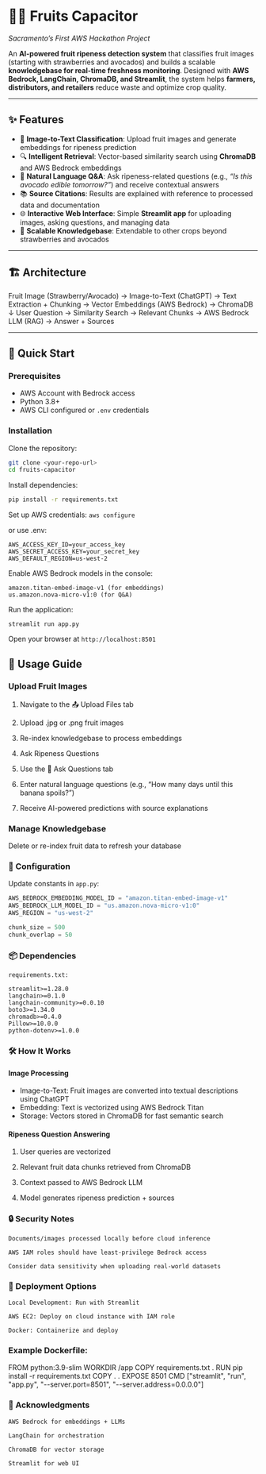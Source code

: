 # 🍓🥑 Fruits Capacitor  
*Sacramento’s First AWS Hackathon Project*  

An **AI-powered fruit ripeness detection system** that classifies fruit images (starting with strawberries and avocados) and builds a scalable **knowledgebase for real-time freshness monitoring**. Designed with **AWS Bedrock, LangChain, ChromaDB, and Streamlit**, the system helps **farmers, distributors, and retailers** reduce waste and optimize crop quality.  

---

## ✨ Features  

- 📸 **Image-to-Text Classification**: Upload fruit images and generate embeddings for ripeness prediction  
- 🔍 **Intelligent Retrieval**: Vector-based similarity search using **ChromaDB** and AWS Bedrock embeddings  
- 💬 **Natural Language Q&A**: Ask ripeness-related questions (e.g., *“Is this avocado edible tomorrow?”*) and receive contextual answers  
- 📚 **Source Citations**: Results are explained with reference to processed data and documentation  
- 🌐 **Interactive Web Interface**: Simple **Streamlit app** for uploading images, asking questions, and managing data  
- 🔄 **Scalable Knowledgebase**: Extendable to other crops beyond strawberries and avocados  

---

## 🏗️ Architecture  

Fruit Image (Strawberry/Avocado) → Image-to-Text (ChatGPT) → Text Extraction + Chunking → Vector Embeddings (AWS Bedrock) → ChromaDB
↓
User Question → Similarity Search → Relevant Chunks → AWS Bedrock LLM (RAG) → Answer + Sources



---

## 🚀 Quick Start  

### Prerequisites  
- AWS Account with Bedrock access  
- Python 3.8+  
- AWS CLI configured or `.env` credentials  

### Installation  

Clone the repository:  
```bash
git clone <your-repo-url>
cd fruits-capacitor
```

Install dependencies:
```bash
pip install -r requirements.txt
```

Set up AWS credentials:
```aws configure```

or use .env:
```
AWS_ACCESS_KEY_ID=your_access_key  
AWS_SECRET_ACCESS_KEY=your_secret_key  
AWS_DEFAULT_REGION=us-west-2  
```

Enable AWS Bedrock models in the console:
```
amazon.titan-embed-image-v1 (for embeddings)
us.amazon.nova-micro-v1:0 (for Q&A)
```

Run the application:
```
streamlit run app.py
```

Open your browser at `http://localhost:8501`

## 📖 Usage Guide

### Upload Fruit Images

1. Navigate to the 📤 Upload Files tab

2. Upload .jpg or .png fruit images

3. Re-index knowledgebase to process embeddings

4. Ask Ripeness Questions

5. Use the 💬 Ask Questions tab

6. Enter natural language questions (e.g., “How many days until this banana spoils?”)

7. Receive AI-powered predictions with source explanations

### Manage Knowledgebase

Delete or re-index fruit data to refresh your database

### 🔧 Configuration

Update constants in `app.py`:
```python
AWS_BEDROCK_EMBEDDING_MODEL_ID = "amazon.titan-embed-image-v1"
AWS_BEDROCK_LLM_MODEL_ID = "us.amazon.nova-micro-v1:0"
AWS_REGION = "us-west-2"

chunk_size = 500
chunk_overlap = 50
```

### 📦 Dependencies

`requirements.txt:`
```shell
streamlit>=1.28.0
langchain>=0.1.0
langchain-community>=0.0.10
boto3>=1.34.0
chromadb>=0.4.0
Pillow>=10.0.0
python-dotenv>=1.0.0
```

### 🛠️ How It Works

#### Image Processing

* Image-to-Text: Fruit images are converted into textual descriptions using ChatGPT
* Embedding: Text is vectorized using AWS Bedrock Titan
* Storage: Vectors stored in ChromaDB for fast semantic search

#### Ripeness Question Answering

1. User queries are vectorized

2. Relevant fruit data chunks retrieved from ChromaDB

3. Context passed to AWS Bedrock LLM

4.  Model generates ripeness prediction + sources

### 🔒 Security Notes

    Documents/images processed locally before cloud inference

    AWS IAM roles should have least-privilege Bedrock access

    Consider data sensitivity when uploading real-world datasets

### 🚀 Deployment Options

    Local Development: Run with Streamlit

    AWS EC2: Deploy on cloud instance with IAM role

    Docker: Containerize and deploy

### Example Dockerfile:

FROM python:3.9-slim
WORKDIR /app
COPY requirements.txt .
RUN pip install -r requirements.txt
COPY . .
EXPOSE 8501
CMD ["streamlit", "run", "app.py", "--server.port=8501", "--server.address=0.0.0.0"]

### 🙏 Acknowledgments

    AWS Bedrock for embeddings + LLMs

    LangChain for orchestration

    ChromaDB for vector storage

    Streamlit for web UI

